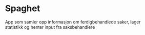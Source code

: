 # Spaghet

App som samler opp informasjon om ferdigbehandlede saker, lager statistikk og henter input fra saksbehandlere
